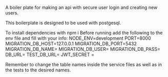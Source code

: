 A boiler plate for making an api with secure user login 
and creating new users.

This boilerplate is designed to be used with postgesql.

To install dependencies with npm i
Before running add the following to the env file and fill with your info:
NODE_ENV=development
PORT=8000
MIGRATION_DB_HOST=127.0.0.1
MIGRATION_DB_PORT=5432
MIGRATION_DB_NAME=
MIGRATION_DB_USER=
MIGRATION_DB_PASS=
DB_URL=
TEST_DB_URL=
JWT_SECRET =

Remember to change the table names inside the service files as well as in the tests to the desired names.